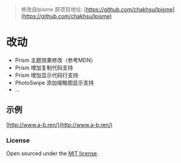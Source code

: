> 修改自lpisme 原项目地址: [https://github.com/chakhsu/lpisme](https://github.com/chakhsu/lpisme)

# 改动

*   Prism 主题效果修改（参考MDN）
*   Prism 增加复制代码支持
*   Prism 增加显示代码行支持
*   PhotoSwipe 添加缩略图显示支持
*   ...

## 示例

[http://www.a-b.ren/](http://www.a-b.ren/)

### License

Open sourced under the [MIT license](https://github.com/loozx/lpisme/blob/master/LICENSE.md).